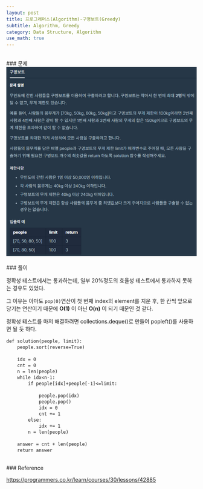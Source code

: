 ```yaml
---
layout: post
title: 프로그래머스(Algorithm)-구명보트(Greedy)
subtitle: Algorithm, Greedy
category: Data Structure, Algorithm
use_math: true
---
```


<br>
### 문제

<center><img src = '/post_img/200314/image1.png' width="600"/></center>

<br>
### 풀이

정확성 테스트에서는 통과하는데, 일부 20%정도의 효율성 테스트에서 통과하지 못하는 경우도 있었다.

그 이유는 아마도 ```pop(0)```연산이 첫 번째 index의 element를 지운 후, 한 칸씩 앞으로 당기는 연산이기 때문에 __O(1)__ 이 아닌 __O(n)__ 이 되기 때문인 것 같다.

정확성 테스트를 마저 해결하려면 collections.deque()로 만들어 popleft()를 사용하면 될 듯 하다.

```
def solution(people, limit):
    people.sort(reverse=True)

    idx = 0
    cnt = 0
    n = len(people)
    while idx<n-1:
        if people[idx]+people[-1]<=limit:

            people.pop(idx)
            people.pop()
            idx = 0
            cnt += 1
        else:
            idx += 1
        n = len(people)

    answer = cnt + len(people)
    return answer
```

<br>
### Reference

https://programmers.co.kr/learn/courses/30/lessons/42885
